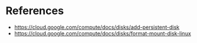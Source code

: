 

# References 

* https://cloud.google.com/compute/docs/disks/add-persistent-disk
* https://cloud.google.com/compute/docs/disks/format-mount-disk-linux
